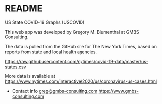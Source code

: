 # README

US State COVID-19 Graphs (USCOVID)

This web app was developed by Gregory M. Blumenthal at 
GMBS Consulting.

The data is pulled from the GitHub site for The New York Times, based 
on reports from state and local health agencies.

https://raw.githubusercontent.com/nytimes/covid-19-data/master/us-states.csv

More data is available at https://www.nytimes.com/interactive/2020/us/coronavirus-us-cases.html

* Contact info
  greg@gmbs-consulting.com
  https://www.gmbs-consulting.com
